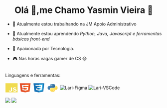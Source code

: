 <h1 align="center">Olá 👋,me Chamo Yasmin Vieira 🚀</h1>

- 🔭 Atualmente estou trabalhando na JM Apoio Administrativo

- 🌱 Atualmente estou aprendendo *Python, Java, Javascript e ferramentas básicas front-end*

- 💖 Apaixonada por Tecnologia.

- :video_game: Nas horas vagas gamer de CS 😄

<br>
 Linguagens e ferramentas:
 
 <div style="display: inline_block"><br>
   <img align="center" alt="Lari-Js" height="30" width="40" src="https://raw.githubusercontent.com/devicons/devicon/master/icons/javascript/javascript-plain.svg">
   <img align="center" alt="Lari-HTML" height="30" width="40" src="https://raw.githubusercontent.com/devicons/devicon/master/icons/html5/html5-original.svg">
   <img align="center" alt="Lari-CSS" height="30" width="40" src="https://raw.githubusercontent.com/devicons/devicon/master/icons/css3/css3-original.svg">
   <img align="center" alt="Lari-Python" height="30" width="40" src="https://raw.githubusercontent.com/devicons/devicon/master/icons/python/python-original.svg">
   <img align="center" alt="Lari-Figma" height="30" width="40" src="https://cdn.jsdelivr.net/gh/devicons/devicon/icons/figma/figma-original.svg">
   <img align="center" alt="Lari-VSCode" height="30" width="40" src="https://cdn.jsdelivr.net/gh/devicons/devicon/icons/vscode/vscode-original.svg">
</div>

<br>
<div> 
  <a href="https://www.linkedin.com/in/yasmin-vieira-b68641213/" target="_blank"><img src="https://img.shields.io/badge/-LinkedIn-%230077B5?style=for-the-badge&logo=linkedin&logoColor=white" target="_blank"></a>
  <a href = "mailto:yasmin.mima17@gmail.com"><img src="https://img.shields.io/badge/-Gmail-%23333?style=for-the-badge&logo=gmail&logoColor=white" target="_blank"></a>
